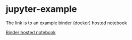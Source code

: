 # jupyter-example

The link is to an example binder (docker) hosted notebook

[Binder hosted notebook](https://mybinder.org/v2/gh/voco-vita/jupyter-example/main)